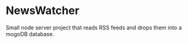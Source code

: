 # NewsWatcher
Small node server project that reads RSS feeds and drops them into a mogoDB database.
